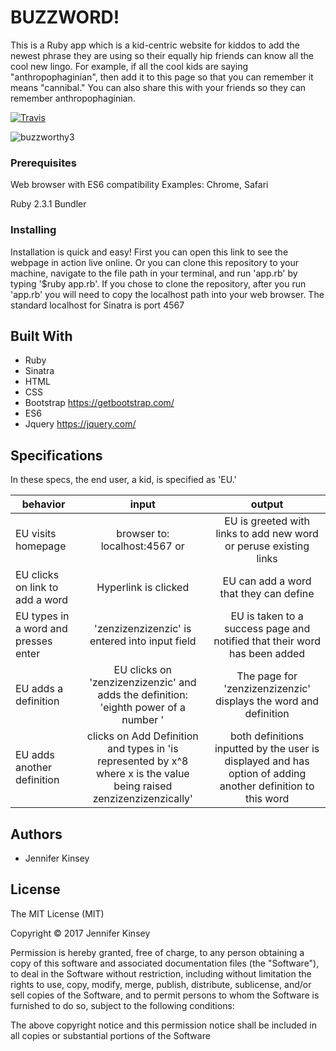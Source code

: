 # BUZZWORD!


This is a Ruby app which is a kid-centric website for kiddos to add the newest phrase they are using so their equally hip friends can know all the cool new lingo. For example, if all the cool kids are saying "anthropophaginian", then add it to this page so that you can remember it means "cannibal." You can also share this with your friends so they can remember anthropophaginian.

[![Travis](https://img.shields.io/travis/rust-lang/rust.svg?style=plastic)](https://github.com/jennifer-kinsey/word-definer)

![buzzworthy3](https://cloud.githubusercontent.com/assets/26371824/25548056/73033b4c-2c1f-11e7-93a6-d037b7ac662b.png)


### Prerequisites

Web browser with ES6 compatibility
Examples: Chrome, Safari

Ruby 2.3.1
Bundler

### Installing

Installation is quick and easy! First you can open this link <!--HEROKU LINK HERE--> to see the webpage in action live online. Or you can clone this repository to your machine, navigate to the file path in your terminal, and run 'app.rb' by typing '$ruby app.rb'. If you chose to clone the repository, after you run 'app.rb' you will need to copy the localhost path into your web browser. The standard localhost for Sinatra is port 4567

## Built With

* Ruby
* Sinatra
* HTML
* CSS
* Bootstrap https://getbootstrap.com/
* ES6
* Jquery https://jquery.com/

## Specifications

In these specs, the end user, a kid, is specified as 'EU.'

| behavior |  input   |  output  |
|----------|:--------:|:--------:|
|EU visits homepage | browser to: localhost:4567 or <!--HEROKU LINK -->|EU is greeted with links to add new word or peruse existing links|
|EU clicks on link to add a word|Hyperlink is clicked|EU can add a word that they can define|
|EU types in a word and presses enter|'zenzizenzizenzic' is entered into input field|EU is taken to a success page and notified that their word has been added|
|EU adds a definition| EU clicks on 'zenzizenzizenzic' and adds the definition: 'eighth power of a number	'| The page for 'zenzizenzizenzic' displays the word and definition |
|EU adds another definition|clicks on Add Definition and types in 'is represented by x^8 where x is the value being raised zenzizenzizenzically'|both definitions inputted by the user is displayed and has option of adding another definition to this word|

## Authors

* Jennifer Kinsey

## License

The MIT License (MIT)

Copyright © 2017 Jennifer Kinsey

Permission is hereby granted, free of charge, to any person obtaining a copy of this software and associated documentation files (the "Software"), to deal in the Software without restriction, including without limitation the rights to use, copy, modify, merge, publish, distribute, sublicense, and/or sell copies of the Software, and to permit persons to whom the Software is furnished to do so, subject to the following conditions:

The above copyright notice and this permission notice shall be included in all copies or substantial portions of the Software
